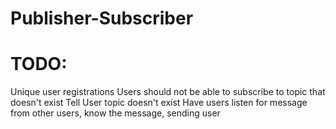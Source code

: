 # Publisher-Subscriber
# TODO:
Unique user registrations
Users should not be able to subscribe to topic that doesn't exist
    Tell User topic doesn't exist
Have users listen for message from other users, know the message, sending user